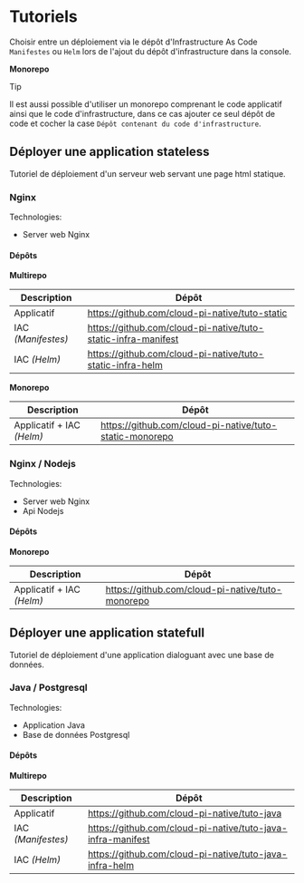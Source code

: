 # Tutoriels

Choisir entre un déploiement via le dépôt d'Infrastructure As Code `Manifestes` ou `Helm` lors de l'ajout du dépôt d'infrastructure dans la console.

__Monorepo__
> [!TIP]
> Il est aussi possible d'utiliser un monorepo comprenant le code applicatif ainsi que le code d'infrastructure, dans ce cas ajouter ce seul dépôt de code et cocher la case `Dépôt contenant du code d'infrastructure`.

## Déployer une application stateless

Tutoriel de déploiement d'un serveur web servant une page html statique.

### Nginx

Technologies:
- Server web Nginx

#### Dépôts

__Multirepo__

| Description        | Dépôt                                                           |
| ------------------ | --------------------------------------------------------------- |
| Applicatif         | <https://github.com/cloud-pi-native/tuto-static>                |
| IAC *(Manifestes)* | <https://github.com/cloud-pi-native/tuto-static-infra-manifest> |
| IAC *(Helm)*       | <https://github.com/cloud-pi-native/tuto-static-infra-helm>     |

__Monorepo__

| Description               | Dépôt                                                     |
| ------------------------- | --------------------------------------------------------- |
| Applicatif + IAC *(Helm)* | <https://github.com/cloud-pi-native/tuto-static-monorepo> |

### Nginx / Nodejs

Technologies:
- Server web Nginx
- Api Nodejs

#### Dépôts

__Monorepo__

| Description               | Dépôt                                              |
| ------------------------- | -------------------------------------------------- |
| Applicatif + IAC *(Helm)* | <https://github.com/cloud-pi-native/tuto-monorepo> |

## Déployer une application statefull

Tutoriel de déploiement d'une application dialoguant avec une base de données.

### Java / Postgresql

Technologies:
- Application Java
- Base de données Postgresql

#### Dépôts

__Multirepo__

| Description        | Dépôt                                                         |
| ------------------ | ------------------------------------------------------------- |
| Applicatif         | <https://github.com/cloud-pi-native/tuto-java>                |
| IAC *(Manifestes)* | <https://github.com/cloud-pi-native/tuto-java-infra-manifest> |
| IAC *(Helm)*       | <https://github.com/cloud-pi-native/tuto-java-infra-helm>     |
